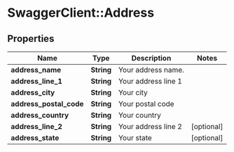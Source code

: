 # SwaggerClient::Address

## Properties
Name | Type | Description | Notes
------------ | ------------- | ------------- | -------------
**address_name** | **String** | Your address name. | 
**address_line_1** | **String** | Your address line 1 | 
**address_city** | **String** | Your city | 
**address_postal_code** | **String** | Your postal code | 
**address_country** | **String** | Your country | 
**address_line_2** | **String** | Your address line 2 | [optional] 
**address_state** | **String** | Your state | [optional] 


